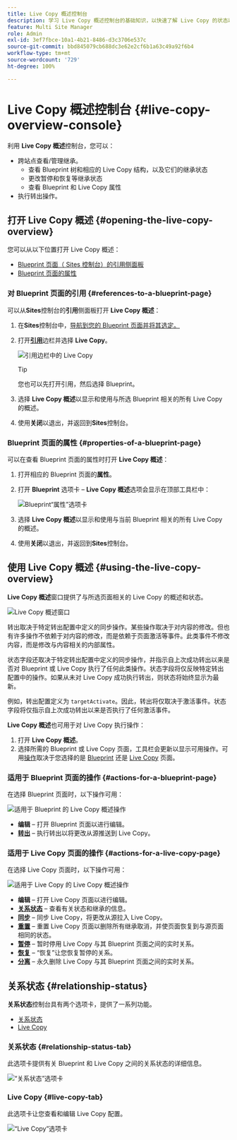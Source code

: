 ```yaml
---
title: Live Copy 概述控制台
description: 学习 Live Copy 概述控制台的基础知识，以快速了解 Live Copy 的状态以便同步内容。
feature: Multi Site Manager
role: Admin
exl-id: 3ef7fbce-10a1-4b21-8486-d3c3706e537c
source-git-commit: bbd845079cb688dc3e62e2cf6b1a63c49a92f6b4
workflow-type: tm+mt
source-wordcount: '729'
ht-degree: 100%

---
```


# Live Copy 概述控制台 {#live-copy-overview-console}

利用 **Live Copy 概述**&#x200B;控制台，您可以：

* 跨站点查看/管理继承。
   * 查看 Blueprint 树和相应的 Live Copy 结构，以及它们的继承状态
   * 更改暂停和恢复等继承状态
   * 查看 Blueprint 和 Live Copy 属性
* 执行转出操作。

## 打开 Live Copy 概述 {#opening-the-live-copy-overview}

您可以从以下位置打开 Live Copy 概述：

* [Blueprint 页面（ Sites 控制台）的引用侧面板](#opening-live-copy-overview-references-for-a-blueprint-page)
* [Blueprint 页面的属性](#opening-live-copy-overview-properties-of-a-blueprint-page)

### 对 Blueprint 页面的引用 {#references-to-a-blueprint-page}

可以从&#x200B;**Sites**&#x200B;控制台的&#x200B;**引用**&#x200B;侧面板打开 **Live Copy 概述**：

1. 在&#x200B;**Sites**&#x200B;控制台中，[导航到您的 Blueprint 页面并将其选定。](/help/sites-cloud/authoring/basic-handling.md#viewing-and-selecting-resources)
1. 打开&#x200B;**[引用](/help/sites-cloud/authoring/basic-handling.md#references)**&#x200B;边栏并选择 **Live Copy**。

   ![引用边栏中的 Live Copy](../assets/live-copy-references.png)

   >[!TIP]
   >
   >您也可以先打开引用，然后选择 Blueprint。

1. 选择 **Live Copy 概述**&#x200B;以显示和使用与所选 Blueprint 相关的所有 Live Copy 的概述。
1. 使用&#x200B;**关闭**&#x200B;以退出，并返回到&#x200B;**Sites**&#x200B;控制台。

### Blueprint 页面的属性 {#properties-of-a-blueprint-page}

可以在查看 Blueprint 页面的属性时打开 **Live Copy 概述**：

1. 打开相应的 Blueprint 页面的&#x200B;**属性**。
1. 打开 **Blueprint** 选项卡 – **Live Copy 概述**&#x200B;选项会显示在顶部工具栏中：

   ![Blueprint“属性”选项卡](../assets/live-copy-blueprint-tab.png)

1. 选择 **Live Copy 概述**&#x200B;以显示和使用与当前 Blueprint 相关的所有 Live Copy 的概述。

1. 使用&#x200B;**关闭**&#x200B;以退出，并返回到&#x200B;**Sites**&#x200B;控制台。

## 使用 Live Copy 概述 {#using-the-live-copy-overview}

**Live Copy 概述**&#x200B;窗口提供了与所选页面相关的 Live Copy 的概述和状态。

![Live Copy 概述窗口](../assets/live-copy-overview.png)

转出取决于特定转出配置中定义的同步操作。某些操作取决于对内容的修改。但也有许多操作不依赖于对内容的修改，而是依赖于页面激活等事件。此类事件不修改内容，而是修改与内容相关的内部属性。

状态字段还取决于特定转出配置中定义的同步操作，并指示自上次成功转出以来是否对 Blueprint 或 Live Copy 执行了任何此类操作。状态字段将仅反映特定转出配置中的操作。如果从未对 Live Copy 成功执行转出，则状态将始终显示为最新。

例如，转出配置定义为 `targetActivate`。因此，转出将仅取决于激活事件。状态字段将仅指示自上次成功转出以来是否执行了任何激活事件。

**Live Copy 概述**&#x200B;也可用于对 Live Copy 执行操作：

1. 打开 **Live Copy 概述**。
1. 选择所需的 Blueprint 或 Live Copy 页面，工具栏会更新以显示可用操作。可用[操作](overview.md#terms-used)取决于您选择的是 [Blueprint](#actions-for-a-blueprint-page) 还是 [Live Copy](#actions-for-a-live-copy-page) 页面。

### 适用于 Blueprint 页面的操作 {#actions-for-a-blueprint-page}

在选择 Blueprint 页面时，以下操作可用：

![适用于 Blueprint 的 Live Copy 概述操作](../assets/live-copy-overview-actions-blueprint.png)

* **编辑** – 打开 Blueprint 页面以进行编辑。
* **[转出](overview.md#rollout-and-synchronize)** – 执行转出以将更改从源推送到 Live Copy。

### 适用于 Live Copy 页面的操作 {#actions-for-a-live-copy-page}

在选择 Live Copy 页面时，以下操作可用：

![适用于 Live Copy 的 Live Copy 概述操作](../assets/live-copy-overview-actions.png)

* **编辑** – 打开 Live Copy 页面以进行编辑。
* **[关系状态](#relationship-status)** – 查看有关状态和继承的信息。
* **[同步](overview.md#rollout-and-synchronize)** – 同步 Live Copy，将更改从源拉入 Live Copy。
* **[重置](creating-live-copies.md#resetting-a-live-copy-page)** – 重置 Live Copy 页面以删除所有继承取消，并使页面恢复到与源页面相同的状态。
* **[暂停](overview.md#suspending-and-cancelling-inheritance-and-synchronization)** – 暂时停用 Live Copy 与其 Blueprint 页面之间的实时关系。
* **[恢复](creating-live-copies.md#resuming-inheritance-for-a-page)** – “恢复”让您恢复暂停的关系。
* **[分离](overview.md#detaching-a-live-copy)** – 永久删除 Live Copy 与其 Blueprint 页面之间的实时关系。

## 关系状态 {#relationship-status}

**关系状态**&#x200B;控制台具有两个选项卡，提供了一系列功能。

* [关系状态](#relationship-status-tab)
* [Live Copy](#live-copy-tab)

### 关系状态 {#relationship-status-tab}

此选项卡提供有关 Blueprint 和 Live Copy 之间的关系状态的详细信息。

![“关系状态”选项卡](../assets/live-copy-relationship-status.png)

### Live Copy {#live-copy-tab}

此选项卡让您查看和编辑 Live Copy 配置。

![“Live Copy”选项卡](../assets/live-copy-relationship-status-live-copy.png)
